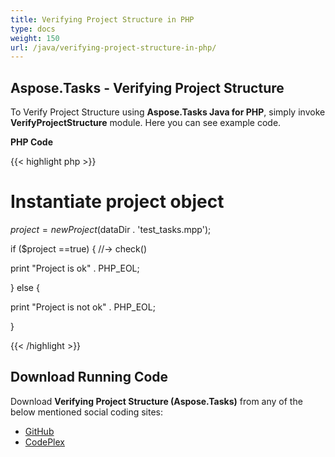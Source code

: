 ```yaml
---
title: Verifying Project Structure in PHP
type: docs
weight: 150
url: /java/verifying-project-structure-in-php/
---
```


## **Aspose.Tasks - Verifying Project Structure**
To Verify Project Structure using **Aspose.Tasks Java for PHP**, simply invoke **VerifyProjectStructure** module. Here you can see example code.

**PHP Code**

{{< highlight php >}}

 # Instantiate project object

$project = new Project($dataDir . 'test_tasks.mpp');

if ($project ==true) { //-> check()

print "Project is ok" . PHP_EOL;

} else {

print "Project is not ok" . PHP_EOL;

}

{{< /highlight >}}
## **Download Running Code**
Download **Verifying Project Structure (Aspose.Tasks)** from any of the below mentioned social coding sites:

- [GitHub](https://github.com/aspose-tasks/Aspose.Tasks-for-Java/blob/master/Plugins/Aspose_Tasks_Java_for_PHP/src/aspose/tasks/WorkingWithProjects/VerifyProjectStructure.php)
- [CodePlex](https://asposetasksjavaphp.codeplex.com/SourceControl/latest#src/aspose/tasks/WorkingWithProjects/VerifyProjectStructure.php)
